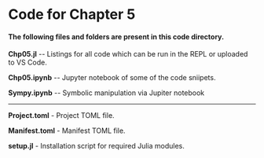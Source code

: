 # Code for Chapter 5

#### The following files and folders are present in this code directory.

**Chp05.jl** -- Listings for all code which can be run in the REPL or uploaded to VS Code.
    
**Chp05.ipynb** -- Jupyter notebook of some of the code sniipets.
    
**Sympy.ipynb** -- Symbolic manipulation via Jupiter notebook

---

**Project.toml** - Project TOML file.

**Manifest.toml** - Manifest TOML file.

**setup.jl** - Installation script for required Julia modules.

